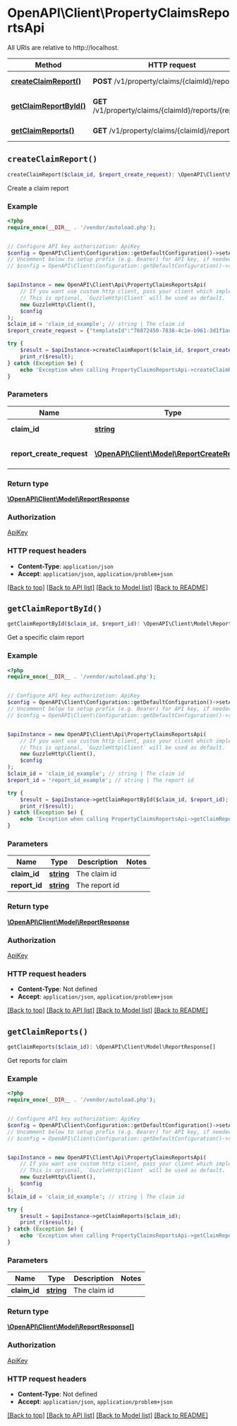 # OpenAPI\Client\PropertyClaimsReportsApi

All URIs are relative to http://localhost.

Method | HTTP request | Description
------------- | ------------- | -------------
[**createClaimReport()**](PropertyClaimsReportsApi.md#createClaimReport) | **POST** /v1/property/claims/{claimId}/reports | Create a claim report
[**getClaimReportById()**](PropertyClaimsReportsApi.md#getClaimReportById) | **GET** /v1/property/claims/{claimId}/reports/{reportId} | Get a specific claim report
[**getClaimReports()**](PropertyClaimsReportsApi.md#getClaimReports) | **GET** /v1/property/claims/{claimId}/reports | Get reports for claim


## `createClaimReport()`

```php
createClaimReport($claim_id, $report_create_request): \OpenAPI\Client\Model\ReportResponse
```

Create a claim report

### Example

```php
<?php
require_once(__DIR__ . '/vendor/autoload.php');


// Configure API key authorization: ApiKey
$config = OpenAPI\Client\Configuration::getDefaultConfiguration()->setApiKey('x-api-key', 'YOUR_API_KEY');
// Uncomment below to setup prefix (e.g. Bearer) for API key, if needed
// $config = OpenAPI\Client\Configuration::getDefaultConfiguration()->setApiKeyPrefix('x-api-key', 'Bearer');


$apiInstance = new OpenAPI\Client\Api\PropertyClaimsReportsApi(
    // If you want use custom http client, pass your client which implements `GuzzleHttp\ClientInterface`.
    // This is optional, `GuzzleHttp\Client` will be used as default.
    new GuzzleHttp\Client(),
    $config
);
$claim_id = 'claim_id_example'; // string | The claim id
$report_create_request = {"templateId":"76872450-7838-4c1e-b961-3d1f1ad45269"}; // \OpenAPI\Client\Model\ReportCreateRequest | The report create request

try {
    $result = $apiInstance->createClaimReport($claim_id, $report_create_request);
    print_r($result);
} catch (Exception $e) {
    echo 'Exception when calling PropertyClaimsReportsApi->createClaimReport: ', $e->getMessage(), PHP_EOL;
}
```

### Parameters

Name | Type | Description  | Notes
------------- | ------------- | ------------- | -------------
 **claim_id** | [**string**](../Model/.md)| The claim id |
 **report_create_request** | [**\OpenAPI\Client\Model\ReportCreateRequest**](../Model/ReportCreateRequest.md)| The report create request |

### Return type

[**\OpenAPI\Client\Model\ReportResponse**](../Model/ReportResponse.md)

### Authorization

[ApiKey](../../README.md#ApiKey)

### HTTP request headers

- **Content-Type**: `application/json`
- **Accept**: `application/json`, `application/problem+json`

[[Back to top]](#) [[Back to API list]](../../README.md#endpoints)
[[Back to Model list]](../../README.md#models)
[[Back to README]](../../README.md)

## `getClaimReportById()`

```php
getClaimReportById($claim_id, $report_id): \OpenAPI\Client\Model\ReportResponse
```

Get a specific claim report

### Example

```php
<?php
require_once(__DIR__ . '/vendor/autoload.php');


// Configure API key authorization: ApiKey
$config = OpenAPI\Client\Configuration::getDefaultConfiguration()->setApiKey('x-api-key', 'YOUR_API_KEY');
// Uncomment below to setup prefix (e.g. Bearer) for API key, if needed
// $config = OpenAPI\Client\Configuration::getDefaultConfiguration()->setApiKeyPrefix('x-api-key', 'Bearer');


$apiInstance = new OpenAPI\Client\Api\PropertyClaimsReportsApi(
    // If you want use custom http client, pass your client which implements `GuzzleHttp\ClientInterface`.
    // This is optional, `GuzzleHttp\Client` will be used as default.
    new GuzzleHttp\Client(),
    $config
);
$claim_id = 'claim_id_example'; // string | The claim id
$report_id = 'report_id_example'; // string | The report id

try {
    $result = $apiInstance->getClaimReportById($claim_id, $report_id);
    print_r($result);
} catch (Exception $e) {
    echo 'Exception when calling PropertyClaimsReportsApi->getClaimReportById: ', $e->getMessage(), PHP_EOL;
}
```

### Parameters

Name | Type | Description  | Notes
------------- | ------------- | ------------- | -------------
 **claim_id** | [**string**](../Model/.md)| The claim id |
 **report_id** | [**string**](../Model/.md)| The report id |

### Return type

[**\OpenAPI\Client\Model\ReportResponse**](../Model/ReportResponse.md)

### Authorization

[ApiKey](../../README.md#ApiKey)

### HTTP request headers

- **Content-Type**: Not defined
- **Accept**: `application/json`, `application/problem+json`

[[Back to top]](#) [[Back to API list]](../../README.md#endpoints)
[[Back to Model list]](../../README.md#models)
[[Back to README]](../../README.md)

## `getClaimReports()`

```php
getClaimReports($claim_id): \OpenAPI\Client\Model\ReportResponse[]
```

Get reports for claim

### Example

```php
<?php
require_once(__DIR__ . '/vendor/autoload.php');


// Configure API key authorization: ApiKey
$config = OpenAPI\Client\Configuration::getDefaultConfiguration()->setApiKey('x-api-key', 'YOUR_API_KEY');
// Uncomment below to setup prefix (e.g. Bearer) for API key, if needed
// $config = OpenAPI\Client\Configuration::getDefaultConfiguration()->setApiKeyPrefix('x-api-key', 'Bearer');


$apiInstance = new OpenAPI\Client\Api\PropertyClaimsReportsApi(
    // If you want use custom http client, pass your client which implements `GuzzleHttp\ClientInterface`.
    // This is optional, `GuzzleHttp\Client` will be used as default.
    new GuzzleHttp\Client(),
    $config
);
$claim_id = 'claim_id_example'; // string | The claim id

try {
    $result = $apiInstance->getClaimReports($claim_id);
    print_r($result);
} catch (Exception $e) {
    echo 'Exception when calling PropertyClaimsReportsApi->getClaimReports: ', $e->getMessage(), PHP_EOL;
}
```

### Parameters

Name | Type | Description  | Notes
------------- | ------------- | ------------- | -------------
 **claim_id** | [**string**](../Model/.md)| The claim id |

### Return type

[**\OpenAPI\Client\Model\ReportResponse[]**](../Model/ReportResponse.md)

### Authorization

[ApiKey](../../README.md#ApiKey)

### HTTP request headers

- **Content-Type**: Not defined
- **Accept**: `application/json`, `application/problem+json`

[[Back to top]](#) [[Back to API list]](../../README.md#endpoints)
[[Back to Model list]](../../README.md#models)
[[Back to README]](../../README.md)
